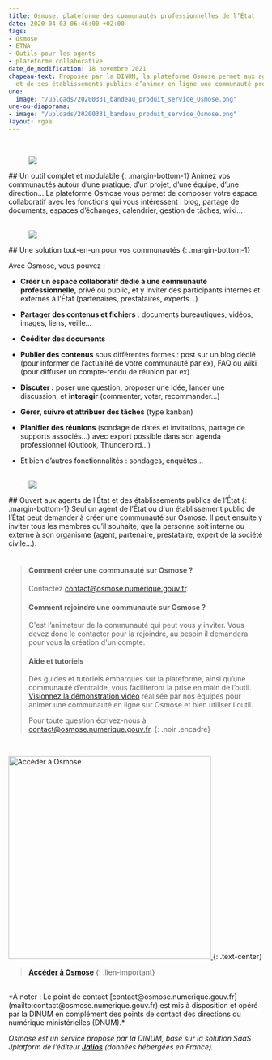 ```yaml
---
title: Osmose, plateforme des communautés professionnelles de l’État
date: 2020-04-03 06:46:00 +02:00
tags:
- Osmose
- ETNA
- Outils pour les agents
- plateforme collaborative
date_de_modification: 18 novembre 2021
chapeau-text: Proposée par la DINUM, la plateforme Osmose permet aux agents de l’État
  et de ses établissements publics d’animer en ligne une communauté professionnelle.
une:
  image: "/uploads/20200331_bandeau_produit_service_Osmose.png"
une-ou-diaporama:
- image: "/uploads/20200331_bandeau_produit_service_Osmose.png"
layout: rgaa
---
```


<div class="conteneur-iframe seize-neuvieme">
<div class="dailymotion_player" width="100%" height="100%" videoID="x85nruz" theme="light" rel="0" controls="1" showinfo="1" autoplay="0"></div>
</div>

<br>

<figure class='image-left' style='width: 7%;'>
<img src="/uploads/swiss-army-knife_bleu.png"/>
</figure>## Un outil complet et modulable
{: .margin-bottom-1}
Animez vos communautés autour d’une pratique, d’un projet, d’une équipe, d’une direction… La plateforme Osmose vous permet de composer votre espace collaboratif avec les fonctions qui vous intéressent : blog, partage de documents, espaces d’échanges, calendrier, gestion de tâches, wiki…
<br>
<br>

<figure class='image-left' style='width: 6%;'>
<img src="/uploads/picto-intervention.png"/>
</figure>## Une solution tout-en-un pour vos communautés
{: .margin-bottom-1}

Avec Osmose, vous pouvez :

* **Créer un espace collaboratif dédié à une communauté professionnelle**, privé ou public, et y inviter des participants internes et externes à l’État (partenaires, prestataires, experts…)

* **Partager des contenus et fichiers** : documents bureautiques, vidéos, images, liens, veille…

* **Coéditer des documents**

* **Publier des contenus** sous différentes formes : post sur un blog dédié (pour informer de l’actualité de votre communauté par ex), FAQ ou wiki (pour diffuser un compte-rendu de réunion par ex)

* **Discuter :** poser une question, proposer une idée, lancer une discussion, et **interagir** (commenter, voter, recommander...)

* **Gérer, suivre et attribuer des tâches** (type kanban)

* **Planifier des réunions** (sondage de dates et invitations, partage de supports associés…) avec export possible dans son agenda professionnel (Outlook, Thunderbird…)

* Et bien d’autres fonctionnalités : sondages, enquêtes…
  <br>
  <br>

<figure class='image-left' style='width: 6%;'>
<img src="/uploads/group-bleu.png"/>
</figure>## Ouvert aux agents de l’État et des établissements publics de l’État
{: .margin-bottom-1}
Seul un agent de l’État ou d'un établissement public de l’État peut demander à créer une communauté sur Osmose. Il peut ensuite y inviter tous les membres qu’il souhaite, que la personne soit interne ou externe à son organisme (agent, partenaire, prestataire, expert de la société civile…).
<br>
<br>

> #### Comment créer une communauté sur Osmose ?
>
> Contactez <a href="mailto:contact@osmose.numerique.gouv.fr?subject=Demande de création de communauté sur Osmose">contact@osmose.numerique.gouv.fr</a>.
> <br>
>
> #### Comment rejoindre une communauté sur Osmose ?
>
> C'est l’animateur de la communauté qui peut vous y inviter.
> Vous devez donc le contacter pour la rejoindre, au besoin il demandera pour vous la création d'un compte.
> <br>
>
> #### Aide et tutoriels
>
> Des guides et tutoriels embarqués sur la plateforme, ainsi qu’une communauté d’entraide, vous faciliteront la prise en main de l’outil.
> <br>[Visionnez la démonstration vidéo](https://dai.ly/x7u6p1z) réalisée par nos équipes pour animer une communauté en ligne sur Osmose et bien utiliser l'outil.
> <br>
>
> Pour toute question écrivez-nous à [contact@osmose.numerique.gouv.fr](mailto:contact@osmose.numerique.gouv.fr).
> {: .noir .encadre}

<br>

<a href="https://osmose.numerique.gouv.fr/"><img src="/uploads/capture-osmose-home2.png" width="400" alt="Accéder à Osmose"/>
</a>
{: .text-center}

> **[Accéder à Osmose](https://osmose.numerique.gouv.fr/)**
> {: .lien-important}

<br>
*À noter : Le point de contact [contact@osmose.numerique.gouv.fr](mailto:contact@osmose.numerique.gouv.fr) est mis à disposition et opéré par la DINUM en complément des points de contact des directions du numérique ministérielles (DNUM).*

*Osmose est un service proposé par la DINUM, basé sur la solution SaaS Jplatform de l’éditeur **[Jalios](https://www.jalios.com)** (données hébergées en France).*